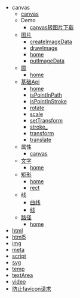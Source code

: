 * canvas
  * [canvas](canvas/canvas.md)
  * Demo
    * [canvas转图片下载](canvas/Demo/canvas转图片下载.md)
  * [图片](canvas/图片/index.md)
    * [createImageData](canvas/图片/createImageData.md)
    * [drawImage](canvas/图片/drawImage.md)
    * [home](canvas/图片/index.md)
    * [putImageData](canvas/图片/putImageData.md)
  * [圆](canvas/圆/index.md)
    * [home](canvas/圆/index.md)
  * [基础Api](canvas/基础Api/index.md)
    * [home](canvas/基础Api/index.md)
    * [isPointInPath](canvas/基础Api/isPointInPath.md)
    * [isPointInStroke](canvas/基础Api/isPointInStroke.md)
    * [rotate](canvas/基础Api/rotate.md)
    * [scale](canvas/基础Api/scale.md)
    * [setTransform](canvas/基础Api/setTransform.md)
    * [stroke_](canvas/基础Api/stroke_.md)
    * [transform](canvas/基础Api/transform.md)
    * [translate](canvas/基础Api/translate.md)
  * 属性
    * [canvas](canvas/属性/canvas.md)
  * [文字](canvas/文字/index.md)
    * [home](canvas/文字/index.md)
  * [矩形](canvas/矩形/index.md)
    * [home](canvas/矩形/index.md)
    * [rect](canvas/矩形/rect.md)
  * 线
    * [曲线](canvas/线/曲线.md)
    * [线](canvas/线/线.md)
  * [路径](canvas/路径/index.md)
    * [home](canvas/路径/index.md)
* [html](html.md)
* [html5](html5.md)
* [img](img.md)
* [meta](meta.md)
* [script](script.md)
* [svg](svg.md)
* [temp](temp.md)
* [textArea](textArea.md)
* [video](video.md)
* [防止favicon请求](防止favicon请求.md)
